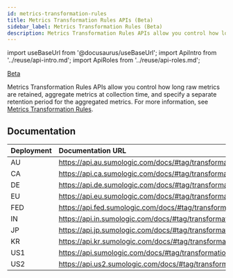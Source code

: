 ```yaml
---
id: metrics-transformation-rules
title: Metrics Transformation Rules APIs (Beta)
sidebar_label: Metrics Transformation Rules (Beta)
description: Metrics Transformation Rules APIs allow you control how long raw metrics are retained, aggregate metrics at collection time, and specify a separate retention period for the aggregated metrics.
---
```


import useBaseUrl from '@docusaurus/useBaseUrl';
import ApiIntro from '../reuse/api-intro.md';
import ApiRoles from '../reuse/api-roles.md';

<p> <a href="/docs/beta"><span className="beta">Beta</span></a> </p>

Metrics Transformation Rules APIs allow you control how long raw metrics are retained, aggregate metrics at collection time, and specify a separate retention period for the aggregated metrics. For more information, see [Metrics Transformation Rules](/docs/metrics/metrics-transformation-rules/).

## Documentation

<ApiIntro/>

| Deployment | Documentation URL        |
|:------------|:------------------------|
| AU         | https://api.au.sumologic.com/docs/#tag/transformationRuleManagement  |
| CA         | https://api.ca.sumologic.com/docs/#tag/transformationRuleManagement  |
| DE         | https://api.de.sumologic.com/docs/#tag/transformationRuleManagement  |
| EU         | https://api.eu.sumologic.com/docs/#tag/transformationRuleManagement  |
| FED        | https://api.fed.sumologic.com/docs/#tag/transformationRuleManagement |
| IN         | https://api.in.sumologic.com/docs/#tag/transformationRuleManagement  |
| JP         | https://api.jp.sumologic.com/docs/#tag/transformationRuleManagement  |
| KR         | https://api.kr.sumologic.com/docs/#tag/transformationRuleManagement  |
| US1        | https://api.sumologic.com/docs/#tag/transformationRuleManagement     |
| US2        | https://api.us2.sumologic.com/docs/#tag/transformationRuleManagement |

<!-- ## Required role capabilities

<ApiRoles/>

* Metrics (all role capabilities)

-->